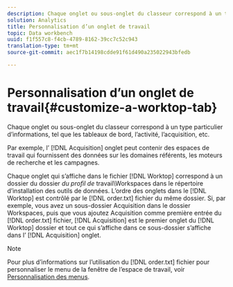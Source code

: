 ```yaml
---
description: Chaque onglet ou sous-onglet du classeur correspond à un type particulier d’informations, tel que les tableaux de bord, l’activité, l’acquisition, etc.
solution: Analytics
title: Personnalisation d’un onglet de travail
topic: Data workbench
uuid: f1f557c8-f4cb-4789-8162-39cc7c52c943
translation-type: tm+mt
source-git-commit: aec1f7b14198cdde91f61d490a235022943bfedb

---
```



# Personnalisation d’un onglet de travail{#customize-a-worktop-tab}

Chaque onglet ou sous-onglet du classeur correspond à un type particulier d’informations, tel que les tableaux de bord, l’activité, l’acquisition, etc.

Par exemple, l’ [!DNL Acquisition] onglet peut contenir des espaces de travail qui fournissent des données sur les domaines référents, les moteurs de recherche et les campagnes.

Chaque onglet qui s’affiche dans le fichier [!DNL Worktop] correspond à un dossier du dossier *du profil de* travail\Workspaces dans le répertoire d’installation des outils de données. L’ordre des onglets dans le [!DNL Worktop] est contrôlé par le [!DNL order.txt] fichier du même dossier. Si, par exemple, vous avez un sous-dossier Acquisition dans le dossier Workspaces, puis que vous ajoutez Acquisition comme première entrée du [!DNL order.txt] fichier, [!DNL Acquisition] est le premier onglet du [!DNL Worktop] dossier et tout ce qui s’affiche dans ce sous-dossier s’affiche dans l’ [!DNL Acquisition] onglet.

>[!NOTE]
>
>Pour plus d’informations sur l’utilisation du [!DNL order.txt] fichier pour personnaliser le menu de la fenêtre de l’espace de travail, voir [Personnalisation des menus](../../../../home/c-get-started/c-intf-anlys-ftrs/c-ctm-menus/c-ctm-menus.md#concept-93d4c09cb7f34cd293b7b64fba1cf894).

